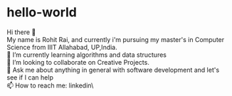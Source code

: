 # hello-world


Hi there 👋\
My name is Rohit Rai, and currently i'm pursuing my master's in Computer Science from  IIIT Allahabad, UP,India. \
🌱 I’m currently learning algorithms and data structures\
👯 I’m looking to collaborate on Creative Projects.\
💬 Ask me about anything in general with software development and let's see if I can help\
📫 How to reach me: linkedin\

